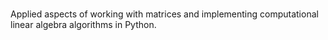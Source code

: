 #
Applied aspects of working with matrices and implementing computational linear algebra algorithms in Python.
